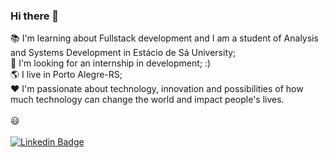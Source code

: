 ### Hi there 👋

:books: I'm learning about Fullstack development and I am a student of Analysis and Systems Development in Estácio de Sá University;<BR>
:rocket: I'm looking for an internship in development; :)<BR>
:earth_americas: I live in Porto Alegre-RS;<BR>
:heart: I'm passionate about technology, innovation and possibilities of how much technology can change the world and impact people's lives.<BR> 
 <BR>
 :smiley:   
 <BR>
[![Linkedin Badge](https://img.shields.io/badge/-LinkedIn-blue?style=flat-square&logo=Linkedin&logoColor=white&link=https://https://www.linkedin.com/in/arthur-svensson)](https://www.linkedin.com/in/arthur-svensson)
